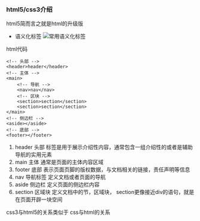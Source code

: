 ### html5/css3介绍
html5简而言之就是html的升级版
+ 语义化标签
![常用语义化标签](https://qgt-document.oss-cn-beijing.aliyuncs.com/P3-2-HTML-CSS/1.1/courseware/%E8%AF%AD%E4%B9%89%E5%8C%96%E6%A0%87%E7%AD%BE2.png?x-oss-process=image/resize,w_800/watermark,image_d2F0ZXJtYXNrLnBuZz94LW9zcy1wcm9jZXNzPWltYWdlL3Jlc2l6ZSx3XzEwMA==,t_60,g_se,x_10,y_10)

html代码
```
<!-- 头部 -->
<header>header</header>
<!-- 主体 -->
<main>
    <!-- 导航 -->
    <nav>nav</nav>
    <!-- 区块 -->
    <section>section</section>
    <section>section</section>
</main>
<!-- 侧边栏 -->
<aside></aside>
<!-- 底部 -->
<footer></footer>
```

  1. header 头部
  标签是用于展示介绍性内容，通常包含一组介绍性的或者是辅助导航的实用元素
  1. main 主体
  通常是页面的主体内容区域
  1. footer 底部
  表示页面页脚的版权数据，与文档相关的链接，责任声明等信息
  1. nav 导航标签
  定义文档或者页面的导航
  1. aside 侧边栏
  定义页面的侧边栏内容
  1. section 区域块
  定义文档中的节，区域块， section更像接近div的语句，就是在页面开辟一块空间

css3与html5的关系类似于 css与html的关系

